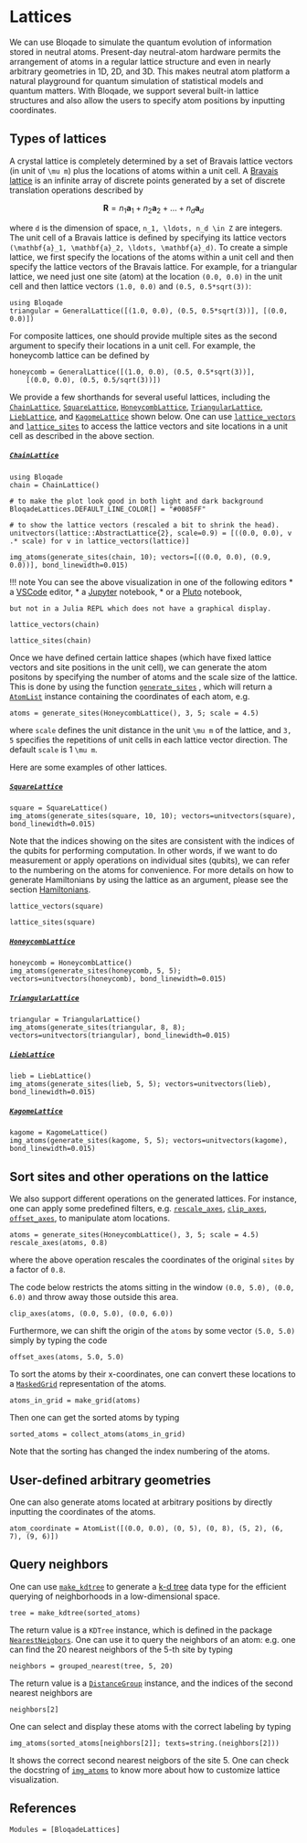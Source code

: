 # Lattices

We can use Bloqade to simulate the quantum evolution of information stored in neutral atoms. Present-day neutral-atom hardware permits the arrangement of atoms in a regular lattice structure and even in nearly arbitrary geometries in 1D, 2D, and 3D.
This makes neutral atom platform a natural playground for quantum simulation of statistical models and quantum matters. With Bloqade, we support several built-in lattice structures and also allow the users to specify atom positions by inputting coordinates.

## Types of lattices

A crystal lattice is completely determined by a set of Bravais lattice vectors (in unit of ``\mu m``) plus the locations of atoms within a unit cell.
A [Bravais lattice](https://en.wikipedia.org/wiki/Bravais_lattice) is an infinite array of discrete points generated by a set of discrete translation operations described by
```math
\mathbf{R} = n_1 \mathbf{a}_1 + n_2 \mathbf{a}_2 + \ldots + n_d \mathbf{a}_d
```
where ``d`` is the dimension of space, ``n_1, \ldots, n_d \in Z`` are integers.
The unit cell of a Bravais lattice is defined by specifying its lattice vectors ``(\mathbf{a}_1, \mathbf{a}_2, \ldots, \mathbf{a}_d)``.
To create a simple lattice, we first specify the locations of the atoms within a unit cell and then specify the lattice vectors of the Bravais lattice. For example, for a triangular lattice, we need just one site (atom) at the location `(0.0, 0.0)` in the unit cell and then lattice vectors `(1.0, 0.0)` and `(0.5, 0.5*sqrt(3))`:

```@repl quick-start
using Bloqade
triangular = GeneralLattice([(1.0, 0.0), (0.5, 0.5*sqrt(3))], [(0.0, 0.0)])
```

For composite lattices, one should provide multiple sites as the second argument to specify their locations in a unit cell. For example, the honeycomb lattice can be defined by
```@repl quick-start
honeycomb = GeneralLattice([(1.0, 0.0), (0.5, 0.5*sqrt(3))],
    [(0.0, 0.0), (0.5, 0.5/sqrt(3))])
```


We provide a few shorthands for several useful lattices, including the [`ChainLattice`](@ref), [`SquareLattice`](@ref), [`HoneycombLattice`](@ref), [`TriangularLattice`](@ref), [`LiebLattice`](@ref), and [`KagomeLattice`](@ref) shown below. 
One can use [`lattice_vectors`](@ref) and [`lattice_sites`](@ref) to access the lattice vectors and site locations in a unit cell as described in the above section.

##### [`ChainLattice`](@ref)
```@example quick-start
using Bloqade
chain = ChainLattice()
```

```@example quick-start
# to make the plot look good in both light and dark background
BloqadeLattices.DEFAULT_LINE_COLOR[] = "#0085FF"

# to show the lattice vectors (rescaled a bit to shrink the head).
unitvectors(lattice::AbstractLattice{2}, scale=0.9) = [((0.0, 0.0), v .* scale) for v in lattice_vectors(lattice)]

img_atoms(generate_sites(chain, 10); vectors=[((0.0, 0.0), (0.9, 0.0))], bond_linewidth=0.015)
```

!!! note
    You can see the above visualization in one of the following editors
    * a [VSCode](https://github.com/julia-vscode/julia-vscode) editor,
    * a [Jupyter](https://github.com/JunoLab/Juno.jl) notebook,
    * or a [Pluto](https://github.com/fonsp/Pluto.jl) notebook,
    
    but not in a Julia REPL which does not have a graphical display.
    

```@example quick-start
lattice_vectors(chain)
```

```@example quick-start
lattice_sites(chain)
```

Once we have defined certain lattice shapes (which have fixed lattice vectors and site positions in the unit cell), we can generate the atom positons by 
specifying the number of atoms and the scale size of the lattice. 
This is done by using the function [`generate_sites`](@ref) , which will return a [`AtomList`](@ref) instance containing the coordinates of each atom, e.g.  

```@example quick-start
atoms = generate_sites(HoneycombLattice(), 3, 5; scale = 4.5)
```
where `scale` defines the unit distance in the unit ``\mu m`` of the lattice, and `3, 5` specifies the repetitions of unit cells in each lattice vector direction. The default `scale` is 1 ``\mu m``.

Here are some examples of other lattices.

##### [`SquareLattice`](@ref)
```@example quick-start
square = SquareLattice()
img_atoms(generate_sites(square, 10, 10); vectors=unitvectors(square), bond_linewidth=0.015)
```

Note that the indices showing on the sites are consistent with the indices of the qubits for performing computation. 
In other words, if we want to do measurement or apply operations on individual sites (qubits), we can refer to the numbering on the atoms for convenience. 
For more details on how to generate Hamiltonians by using the lattice as an argument, please see the section [Hamiltonians](@ref).

```@example quick-start
lattice_vectors(square)
```
```@example quick-start
lattice_sites(square)
```

##### [`HoneycombLattice`](@ref)
```@example quick-start
honeycomb = HoneycombLattice()
img_atoms(generate_sites(honeycomb, 5, 5); vectors=unitvectors(honeycomb), bond_linewidth=0.015)
```



##### [`TriangularLattice`](@ref)
```@example quick-start
triangular = TriangularLattice()
img_atoms(generate_sites(triangular, 8, 8); vectors=unitvectors(triangular), bond_linewidth=0.015)
```


##### [`LiebLattice`](@ref)
```@example quick-start
lieb = LiebLattice()
img_atoms(generate_sites(lieb, 5, 5); vectors=unitvectors(lieb), bond_linewidth=0.015)
```


##### [`KagomeLattice`](@ref)
```@example quick-start
kagome = KagomeLattice()
img_atoms(generate_sites(kagome, 5, 5); vectors=unitvectors(kagome), bond_linewidth=0.015)
```


## Sort sites and other operations on the lattice

We also support different operations on the generated lattices. For instance,  one can apply some predefined filters, e.g. [`rescale_axes`](@ref), [`clip_axes`](@ref), [`offset_axes`](@ref), to manipulate atom locations.

```@example quick-start
atoms = generate_sites(HoneycombLattice(), 3, 5; scale = 4.5)
rescale_axes(atoms, 0.8)
```
where the above operation rescales the coordinates of the original `sites` by a factor of `0.8`. 

The code below restricts the atoms sitting in the window `(0.0, 5.0), (0.0, 6.0)` and throw away those outside this area. 

```@example quick-start
clip_axes(atoms, (0.0, 5.0), (0.0, 6.0))
```

Furthermore, we can shift the origin of the `atoms` by some vector `(5.0, 5.0)` simply by typing the code

```@example quick-start
offset_axes(atoms, 5.0, 5.0)
```


To sort the atoms by their x-coordinates, one can convert these locations to a [`MaskedGrid`](@ref) representation of the atoms.
```@example quick-start
atoms_in_grid = make_grid(atoms)
```

Then one can get the sorted atoms by typing
```@example quick-start
sorted_atoms = collect_atoms(atoms_in_grid)
```

Note that the sorting has changed the index numbering of the atoms. 



## User-defined arbitrary geometries

One can also generate atoms located at arbitrary positions by directly inputting the coordinates of the atoms.
```@repl quick-start
atom_coordinate = AtomList([(0.0, 0.0), (0, 5), (0, 8), (5, 2), (6, 7), (9, 6)])
```

## Query neighbors

One can use [`make_kdtree`](@ref) to generate a [k-d tree](https://en.wikipedia.org/wiki/K-d_tree) data type for the efficient querying of neighborhoods in a low-dimensional space.
```@example quick-start
tree = make_kdtree(sorted_atoms)
```

The return value is a `KDTree` instance, which is defined in the package [`NearestNeigbors`](https://github.com/KristofferC/NearestNeighbors.jl). One can use it to query the neighbors of an atom: e.g. one can find the 20 nearest neighbors of the 5-th site by typing
```@example quick-start
neighbors = grouped_nearest(tree, 5, 20)
```

The return value is a [`DistanceGroup`](@ref) instance, and the indices of the second nearest neighbors are
```@example quick-start
neighbors[2]
```

One can select and display these atoms with the correct labeling by typing
```@example quick-start
img_atoms(sorted_atoms[neighbors[2]]; texts=string.(neighbors[2]))
```

It shows the correct second nearest neigbors of the site 5.
One can check the docstring of [`img_atoms`](@ref) to know more about how to customize lattice visualization.

## References

```@autodocs
Modules = [BloqadeLattices]
```
